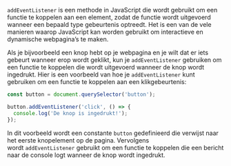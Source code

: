 `addEventListener` is een methode in JavaScript die wordt gebruikt om een functie te koppelen aan een element, zodat de functie wordt uitgevoerd wanneer een bepaald type gebeurtenis optreedt. Het is een van de vele manieren waarop JavaScript kan worden gebruikt om interactieve en dynamische webpagina’s te maken.

Als je bijvoorbeeld een knop hebt op je webpagina en je wilt dat er iets gebeurt wanneer erop wordt geklikt, kun je `addEventListener` gebruiken om een functie te koppelen die wordt uitgevoerd wanneer de knop wordt ingedrukt. Hier is een voorbeeld van hoe je `addEventListener` kunt gebruiken om een functie te koppelen aan een klikgebeurtenis:

```js
const button = document.querySelector('button');

button.addEventListener('click', () => {
  console.log('De knop is ingedrukt!');
});
```

In dit voorbeeld wordt een constante `button` gedefinieerd die verwijst naar het eerste knopelement op de pagina. Vervolgens wordt `addEventListener` gebruikt om een functie te koppelen die een bericht naar de console logt wanneer de knop wordt ingedrukt.